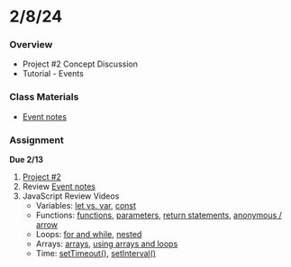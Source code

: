 # 2/8/24
### Overview  
* Project #2 Concept Discussion
* Tutorial - Events
### Class Materials
* [Event notes](../../notes/events.md)
### Assignment
**Due 2/13**
1. [Project #2](https://github.com/samheckle/networked-media-sp-24/blob/main/assignments/projects.md#project-2)
2. Review [Event notes](../../notes/events.md)
3. JavaScript Review Videos
     - Variables: [let vs. var](https://youtu.be/q8SHaDQdul0?si=obQ2OEPe7ai3uyFB), [const](https://youtu.be/2iLVFyYwyRA?si=bO6FZpO_EnCJ2bzk)
     - Functions: [functions](https://youtu.be/wRHAitGzBrg?si=5dqPkBH6iLr6nw2-), [parameters](https://youtu.be/zkc417YapfE?si=pIl8fiBAeFgMhcyc), [return statements](https://youtu.be/qRnUBiTJ66Y?si=gSESqdfM7nThhn7O), [anonymous / arrow](https://youtu.be/mrYMzpbFz18?si=t20tfomZQ_q7f-zv)
     - Loops: [for and while](https://youtu.be/cnRD9o6odjk?si=ITpMwGvetT4kHcgY), [nested](https://youtu.be/1c1_TMdf8b8?si=Re1f6HCk-8NMvGhg)
     - Arrays: [arrays](https://youtu.be/VIQoUghHSxU?si=iHSTZsWUhXyBDy5u), [using arrays and loops](https://youtu.be/RXWO3mFuW-I?si=CXkeOP5fjJYxayAK)
     - Time: [setTimeout()](https://youtu.be/CqDqHiamRHA?si=rlQeH0zu0yYcld9w), [setInterval()](https://youtu.be/CqDqHiamRHA?si=H0yvp_yz14OD2q0j)
